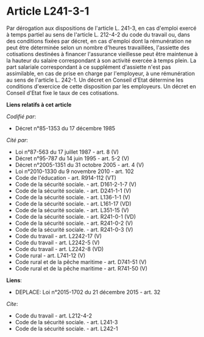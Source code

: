 # Article L241-3-1

Par dérogation aux dispositions de l'article L. 241-3, en cas d'emploi exercé à temps partiel au sens de l'article L. 212-4-2
du code du travail ou, dans des conditions fixées par décret, en cas d'emploi dont la rémunération ne peut être déterminée
selon un nombre d'heures travaillées, l'assiette des cotisations destinées à financer l'assurance vieillesse peut être
maintenue à la hauteur du salaire correspondant à son activité exercée à temps plein. La part salariale correspondant à ce
supplément d'assiette n'est pas assimilable, en cas de prise en charge par l'employeur, à une rémunération au sens de
l'article L. 242-1. Un décret en Conseil d'Etat détermine les conditions d'exercice de cette disposition par les employeurs.
Un décret en Conseil d'Etat fixe le taux de ces cotisations.

**Liens relatifs à cet article**

_Codifié par_:

  - Décret n°85-1353 du 17 décembre 1985

_Cité par_:

  - Loi n°87-563 du 17 juillet 1987 - art. 8 (V)
  - Décret n°95-787 du 14 juin 1995 - art. 5-2 (V)
  - Décret n°2005-1351 du 31 octobre 2005 - art. 4 (V)
  - Loi n°2010-1330 du 9 novembre 2010 - art. 102
  - Code de l'éducation - art. R914-112 (VT)
  - Code de la sécurité sociale. - art. D161-2-1-7 (V)
  - Code de la sécurité sociale. - art. D241-1-1 (V)
  - Code de la sécurité sociale. - art. L136-1-1 (V)
  - Code de la sécurité sociale. - art. L161-17 (VD)
  - Code de la sécurité sociale. - art. L351-15 (V)
  - Code de la sécurité sociale. - art. R241-0-1 (VD)
  - Code de la sécurité sociale. - art. R241-0-2 (V)
  - Code de la sécurité sociale. - art. R241-0-3 (V)
  - Code du travail - art. L2242-17 (V)
  - Code du travail - art. L2242-5 (V)
  - Code du travail - art. L2242-8 (VD)
  - Code rural - art. L741-12 (V)
  - Code rural et de la pêche maritime - art. D741-51 (V)
  - Code rural et de la pêche maritime - art. R741-50 (V)

**Liens**:

  - DEPLACE: Loi n°2015-1702 du 21 décembre 2015 - art. 32

_Cite_:

  - Code du travail - art. L212-4-2
  - Code de la sécurité sociale. - art. L241-3
  - Code de la sécurité sociale. - art. L242-1
